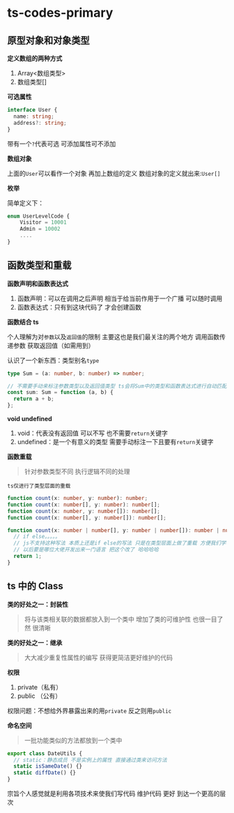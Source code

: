 # ts-codes-primary

## 原型对象和对象类型

**定义数组的两种方式**

1. Array<数组类型>
2. 数组类型[]

**可选属性**

```ts
interface User {
  name: string;
  address?: string;
}
```

带有一个`?`代表可选 可添加属性可不添加

**数组对象**

上面的`User`可以看作一个对象 再加上数组的定义 数组对象的定义就出来:`User[]`

**枚举**

简单定义下：

```ts
enum UserLevelCode {
    Visitor = 10001
    Admin = 10002
    ....
}
```

## 函数类型和重载

**函数声明和函数表达式**

1. 函数声明：可以在调用之后声明 相当于给当前作用于一个广播 可以随时调用
2. 函数表达式：只有到这块代码了 才会创建函数

**函数结合 ts**

个人理解为对`参数`以及`返回值`的限制 主要这也是我们最关注的两个地方 调用函数传递参数 获取返回值（如需用到）

认识了一个新东西：类型别名`type`

```ts
type Sum = (a: number, b: number) => number;

// 不需要手动来标注参数类型以及返回值类型 ts会将Sum中的类型和函数表达式进行自动匹配
const sum: Sum = function (a, b) {
  return a + b;
};
```

**void undefined**

1. void：代表没有返回值 可以不写 也不需要`return`关键字
2. undefined：是一个有意义的类型 需要手动标注一下且要有`return`关键字

**函数重载**

> 针对参数类型不同 执行逻辑不同的处理

`ts仅进行了类型层面的重载`

```ts
function count(x: number, y: number): number;
function count(x: number[], y: number): number[];
function count(x: number, y: number[]): number[];
function count(x: number[], y: number[]): number[];

function count(x: number | number[], y: number | number[]): number | number[] {
  // if else。。。。。
  // js不支持这种写法 本质上还是if else的写法 只是在类型层面上做了重载 方便我们学者理解吧
  // 以后要是哪位大佬开发出来一门语言 把这个改了 哈哈哈哈
  return 1;
}
```

## ts 中的 Class

**类的好处之一：封装性**

> 将与该类相关联的数据都放入到一个类中 增加了类的可维护性 也很一目了然 很清晰

**类的好处之一：继承**

> 大大减少重复性属性的编写 获得更简洁更好维护的代码


**权限**

1. private（私有）
2. public （公有）

权限问题：不想给外界暴露出来的用`private` 反之则用`public`

**命名空间**

> 一批功能类似的方法都放到一个类中

```ts
export class DateUtils {
  // static：静态成员 不是实例上的属性 直接通过类来访问方法
  static isSameDate() {}
  static diffDate() {}
}
```

宗旨个人感觉就是利用各项技术来使我们写代码 维护代码 更好 到达一个更高的层次

